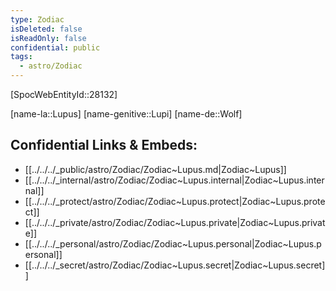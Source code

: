 ```yaml
---
type: Zodiac
isDeleted: false
isReadOnly: false
confidential: public
tags:
  - astro/Zodiac
---
```


[SpocWebEntityId::28132]



[name-la::Lupus]
[name-genitive::Lupi]
[name-de::Wolf]


## Confidential Links & Embeds: 
- [[../../../_public/astro/Zodiac/Zodiac~Lupus.md|Zodiac~Lupus]] 
- [[../../../_internal/astro/Zodiac/Zodiac~Lupus.internal|Zodiac~Lupus.internal]] 
- [[../../../_protect/astro/Zodiac/Zodiac~Lupus.protect|Zodiac~Lupus.protect]] 
- [[../../../_private/astro/Zodiac/Zodiac~Lupus.private|Zodiac~Lupus.private]] 
- [[../../../_personal/astro/Zodiac/Zodiac~Lupus.personal|Zodiac~Lupus.personal]] 
- [[../../../_secret/astro/Zodiac/Zodiac~Lupus.secret|Zodiac~Lupus.secret]] 
